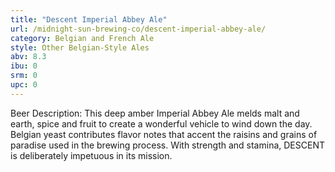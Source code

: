 ```yaml
---
title: "Descent Imperial Abbey Ale"
url: /midnight-sun-brewing-co/descent-imperial-abbey-ale/
category: Belgian and French Ale
style: Other Belgian-Style Ales
abv: 8.3
ibu: 0
srm: 0
upc: 0
---
```

Beer Description:
This deep amber Imperial Abbey Ale melds malt and earth, spice and fruit to create a wonderful vehicle to wind down the day. Belgian yeast contributes flavor notes that accent the raisins and grains of paradise used in the brewing process. With strength and stamina, DESCENT is deliberately impetuous in its mission.
